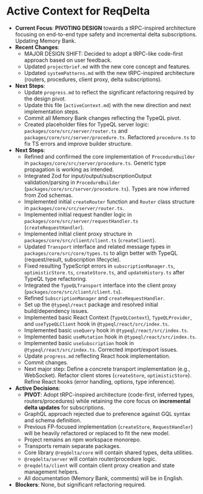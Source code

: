 # Active Context for ReqDelta

*   **Current Focus**: **PIVOTING DESIGN** towards a tRPC-inspired architecture focusing on end-to-end type safety and incremental delta subscriptions. Updating Memory Bank.
*   **Recent Changes**:
    *   MAJOR DESIGN SHIFT: Decided to adopt a tRPC-like code-first approach based on user feedback.
    *   Updated `projectbrief.md` with the new core concept and features.
    *   Updated `systemPatterns.md` with the new tRPC-inspired architecture (routers, procedures, client proxy, delta subscriptions).
*   **Next Steps**:
    *   Update `progress.md` to reflect the significant refactoring required by the design pivot.
    *   Update this file (`activeContext.md`) with the new direction and next implementation steps.
    *   Commit all Memory Bank changes reflecting the TypeQL pivot.
    *   Created placeholder files for TypeQL server logic: `packages/core/src/server/router.ts` and `packages/core/src/server/procedure.ts`. Refactored `procedure.ts` to fix TS errors and improve builder structure.
*   **Next Steps**:
    *   Refined and confirmed the core implementation of `ProcedureBuilder` in `packages/core/src/server/procedure.ts`. Generic type propagation is working as intended.
    *   Integrated Zod for input/output/subscriptionOutput validation/parsing in `ProcedureBuilder` (`packages/core/src/server/procedure.ts`). Types are now inferred from Zod schemas.
    *   Implemented initial `createRouter` function and `Router` class structure in `packages/core/src/server/router.ts`.
    *   Implemented initial request handler logic in `packages/core/src/server/requestHandler.ts` (`createRequestHandler`).
    *   Implemented initial client proxy structure in `packages/core/src/client/client.ts` (`createClient`).
    *   Updated `Transport` interface and related message types in `packages/core/src/core/types.ts` to align better with TypeQL (request/result, subscription lifecycle).
    *   Fixed resulting TypeScript errors in `subscriptionManager.ts`, `optimisticStore.ts`, `createStore.ts`, and `updateHistory.ts` after TypeQL type refactoring.
    *   Integrated the `TypeQLTransport` interface into the client proxy (`packages/core/src/client/client.ts`).
    *   Refined `SubscriptionManager` and `createRequestHandler`.
    *   Set up the `@typeql/react` package and resolved initial build/dependency issues.
    *   Implemented basic React Context (`TypeQLContext`), `TypeQLProvider`, and `useTypeQLClient` hook in `@typeql/react/src/index.ts`.
    *   Implemented basic `useQuery` hook in `@typeql/react/src/index.ts`.
    *   Implemented basic `useMutation` hook in `@typeql/react/src/index.ts`.
    *   Implemented basic `useSubscription` hook in `@typeql/react/src/index.ts`. Corrected import/export issues.
    *   Update `progress.md` reflecting React hook implementation.
    *   Commit changes.
    *   Next major step: Define a concrete transport implementation (e.g., WebSocket). Refactor client stores (`createStore`, `optimisticStore`). Refine React hooks (error handling, options, type inference).
*   **Active Decisions**:
    *   **PIVOT**: Adopt tRPC-inspired architecture (code-first, inferred types, routers/procedures) while retaining the core focus on **incremental delta updates** for subscriptions.
    *   GraphQL approach rejected due to preference against GQL syntax and schema definition.
    *   Previous FP-focused implementation (`createStore`, `RequestHandler`) will be heavily refactored or replaced to fit the new model.
    *   Project remains an npm workspace monorepo.
    *   Transports remain separate packages.
    *   Core library `@reqdelta/core` will contain shared types, delta utilities.
    *   `@reqdelta/server` will contain router/procedure logic.
    *   `@reqdelta/client` will contain client proxy creation and state management helpers.
    *   All documentation (Memory Bank, comments) will be in English.
*   **Blockers**: None, but significant refactoring required.
